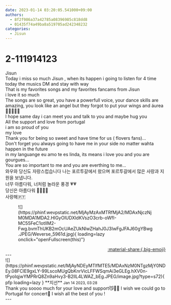```yaml
---
date: 2023-01-14 03:20:05.541000+09:00
authors:
  - 8f2f986a37a42785a08396985c818dd8
  - 01435f74a49ba8a519705ad242348232
categories:
  - Jisun
---
```


# 2-111914123

<div class="post-container" markdown="1">
<div class="content-container md-sidebar__scrollwrap" markdown="1">

Jisun<br>Today i miss so much Jisun , when its happen i going to listen for 4 time today the musics DM and stay with way <br>That is my favorites songs and my favorites fancams from Jisun <br>i love it so much <br>The songs are so great, you have a powerfull voice, your dance skills are amazing, you look like an angel but they forgot to put your wings and áurea 💫🙆‍♀️🙆‍♀️<br>I hope same day i can meet you and talk to you and maybe hug you <br>All the support and love from portugal <br>i am so proud of you <br>my love <br>Thank you for being so sweet and have time for us ( flovers fans)...<br>Don't forget you always going to have me in your side no matter wahta happen in the future <br>in my languange eu amo te es linda, its means i love you and you are gourgues...<br>You are so important to me and you are everthing to me...<br>와우와 당신도 자랑스럽습니다 나는 포르투갈에서 왔으며 포르투갈에서 많은 사랑과 지원을 보냅니다.<br>너무 아름다워, 너처럼 놀라운 풍경 💗💗<br>당신은 아름다워 💜💜💫💫<br>사랑해🇵🇹
<figure markdown="1">
![](https://phinf.wevpstatic.net/MjAyMzAxMTRfMjA2/MDAxNjczNjM0MDA1MDA2.HlGyOlUDXldKVszO3crb-oWfI-MC55FeC1otlIM2-Fwg.bvmThUKB2mOcUAeZUkNlwZHahJ0J3IwFgJFAJ60gYBwg.JPEG/Weverse_5961d.jpg){ loading=lazy onclick="openFullscreen(this)"}
</figure>


</div>
</div>

<div style="text-align: right;" markdown="1">
<a href="https://weverse.io/fromis9/fanpost/2-111914123" style="text-align: right;">:material-share:{.big-emoji}</a>
</div>
---

<div class="comments-container md-sidebar__scrollwrap" markdown="1">
<div class="comment" markdown="1">
<div class='id-container' markdown="1">
![](https://phinf.wevpstatic.net/MjAyNDEyMTlfMTE5/MDAxNzM0NTgzMjY0NDEy.08FClE9gxLY-99LscoMUgQbKnrVicLFFWSqmAi3eGLEg.hXV0n-tPyoIqjwYMPRrQ8Zn9aHvy3-B2llL4LWAZ_bEg.JPEG/image.jpg?type=s72){ pfp loading=lazy }
**<span class="artist">지선</span>** <small>Jan 14 2023, 03:28</small><br>
</div>
<div class='comment-body' markdown="1">
Thank you soooo much for your love and support😼🙌🏻 I wish we could go to Portugal for concert🥲 I wish all the best of you ! 
</div>
</div>
</div>
---
